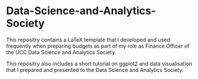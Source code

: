 # Data-Science-and-Analytics-Society
This repositry contains a LaTeX template that I developed and used frequently when preparing budgets as part of my role as Finance Officer of the UCC Data Science and Analytics Society.

This repositry also includes a short tutorial on ggplot2 and data visualisation that I prepared and presented to the Data Science and Analytics Society.

